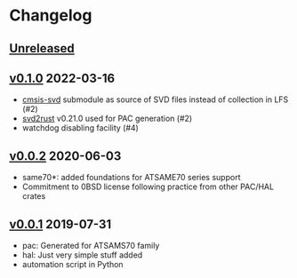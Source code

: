# Changelog

## [Unreleased]

## [v0.1.0] 2022-03-16

* [cmsis-svd](./cmsis-svd/README.md) submodule as source of SVD files instead of collection in LFS (#2)
* [svd2rust] v0.21.0 used for PAC generation (#2)
* watchdog disabling facility (#4)

## [v0.0.2] 2020-06-03

* same70*: added foundations for ATSAME70 series support
* Commitment to 0BSD license following practice from other PAC/HAL crates

## [v0.0.1] 2019-07-31

* pac: Generated for ATSAMS70 family
* hal: Just very simple stuff added
* automation script in Python

[Unreleased]: https://github.com/stm32-rs/stm32h7xx-hal/compare/v0.1.0...HEAD
[v0.1.0]: https://github.com/stm32-rs/stm32h7xx-hal/compare/v0.2.0...v0.1.0
[v0.0.2]: https://github.com/stm32-rs/stm32h7xx-hal/compare/v0.0.1...v0.0.2
[v0.0.1]: https://github.com/michalfita/atsams70-rust/tree/v0.0.1
[svd2rust]: https://github.com/rust-embedded/svd2rust